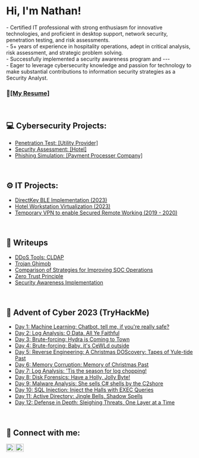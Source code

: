 <h1>Hi, I'm Nathan!</h1>
- Certified IT professional with strong enthusiasm for innovative technologies, and proficient in desktop support, network security, penetration testing, and risk assessments.<br>
- 5+ years of  experience in hospitality operations,  adept in critical analysis, risk assessment, and strategic problem solving. <br>
- Successfully implemented a security awareness program and --- <br>
- Eager to leverage cybersecurity knowledge and passion for technology to make substantial contributions to information security strategies as a Security Analyst.
<br>
<h3>👋<a href="https://github.com/tendeedo/artemis-penetration-testing">[My Resume]</a></h3>
<br>

<h2>💻 Cybersecurity Projects:</h2>

  - <a href="https://github.com/tendeedo/penetration-test-utility-provider">Penetration Test: [Utility Provider]</a>
  - <a href="https://github.com/tendeedo/security-assessment-hotel">Security Assessment: [Hotel]</a>
  - <a href="https://github.com/tendeedo/phishing-simulation/tree/main">Phishing Simulation: [Payment Processer Company]</a>

<br>
<h2>⚙️ IT Projects:</h2>

  - <a href="https://github.com/tendeedo/penetration-test-utility-provider">DirectKey BLE Implementation (2023)</a>
  - <a href="https://github.com/tendeedo/security-assessment-hotel">Hotel Workstation Virtualization (2023)</a>
  - <a href="https://github.com/tendeedo/security-assessment-hotel">Temporary VPN to enable Secured Remote Working (2019 - 2020)</a>
  
<br>
<h2>📝 Writeups</h2>

- <a href="https://github.com/tendeedo/cldap">DDoS Tools: CLDAP</a>
- <a href="https://github.com/tendeedo/cldap">Trojan Ghimob</a>
- <a href="https://github.com/tendeedo/cldap">Comparison of Strategies for Improving SOC Operations</a>
- <a href="https://github.com/tendeedo/cldap">Zero Trust Principle</a>
- <a href="https://github.com/tendeedo/cldap">Security Awareness Implementation</a>

<br>

<h2>🎄 Advent of Cyber 2023 (TryHackMe)</h2>

- <a href="https://github.com/tendeedo/cldap">Day 1: Machine Learning: Chatbot, tell me, if you're really safe?</a>
- <a href="https://github.com/tendeedo/cldap">Day 2: Log Analysis: O Data, All Ye Faithful</a>
- <a href="https://github.com/tendeedo/cldap">Day 3: Brute-forcing: Hydra is Coming to Town</a>
- <a href="https://github.com/tendeedo/cldap">Day 4: Brute-forcing: Baby, it's CeWLd outside</a>
- <a href="https://github.com/tendeedo/cldap">Day 5: Reverse Engineering: A Christmas DOScovery: Tapes of Yule-tide Past</a>
- <a href="https://github.com/tendeedo/cldap">Day 6: Memory Corruption: Memory of Christmas Past</a>
- <a href="https://github.com/tendeedo/cldap">Day 7: Log Analysis: 'Tis the season for log chopping!</a>
- <a href="https://github.com/tendeedo/cldap">Day 8: Disk Forensics: Have a Holly, Jolly Byte!</a>
- <a href="https://github.com/tendeedo/cldap">Day 9: Malware Analysis: She sells C# shells by the C2shore</a>
- <a href="https://github.com/tendeedo/cldap">Day 10: SQL Injection: Inject the Halls with EXEC Queries</a>
- <a href="https://github.com/tendeedo/cldap">Day 11: Active Directory: Jingle Bells, Shadow Spells</a>
- <a href="https://github.com/tendeedo/cldap">Day 12: Defense in Depth: Sleighing Threats, One Layer at a Time</a>

<br>
<h2> 📱 Connect with me:</h2>

[<img align="left" alt="YouTube" width="22px" src="https://cdn.jsdelivr.net/npm/simple-icons@v3/icons/youtube.svg" />][youtube]
[<img align="left" alt="LinkedIn" width="22px" src="https://cdn.jsdelivr.net/npm/simple-icons@v3/icons/linkedin.svg" />][linkedin]

[youtube]: https://www.youtube.com/
[linkedin]: https://linkedin.com/
<br>
